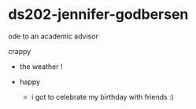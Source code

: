 # ds202-jennifer-godbersen
ode to an academic advisor

crappy
  - the weather ! 

- happy
  - i got to celebrate my birthday with friends :) 
